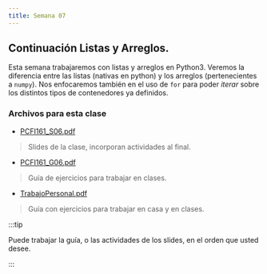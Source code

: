 ```yaml
---
title: Semana 07
---
```

## Continuación Listas y Arreglos.

Esta semana trabajaremos con listas y arreglos en Python3. Veremos la diferencia entre las listas (nativas en python) y los arreglos (pertenecientes a `numpy`). Nos enfocaremos también en el uso de `for` para poder *iterar* sobre los distintos tipos de contenedores ya definidos.

### Archivos para esta clase

* [PCFI161_S06.pdf](/lectures/PCFI161_S06.pdf)
> Slides de la clase, incorporan actividades al final.
* [PCFI161_G06.pdf](/lectures/PCFI161_G06.pdf)
> Guía de ejercicios para trabajar en clases.
* [TrabajoPersonal.pdf](/lectures/trabajo_personal_semana07_v01.pdf)
> Guía con ejercicios para trabajar en casa y en clases.

:::tip

Puede trabajar la guía, o las actividades de los slides, en el orden que usted desee.

:::
